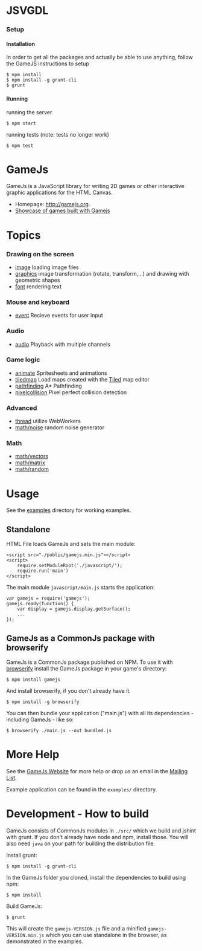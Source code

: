 JSVGDL
=======

### Setup

#### Installation

In order to get all the packages and actually be able to use anything,
follow the GameJS instructions to setup 

    $ npm install
    $ npm install -g grunt-cli 
    $ grunt

#### Running

running the server

    $ npm start

running tests (note: tests no longer work)

    $ npm test

GameJs
=======

GameJs is a JavaScript library for writing 2D games or other interactive
graphic applications for the HTML Canvas.

  * Homepage: <http://gamejs.org>.
  * [Showcase of games built with Gamejs](http://gamejs.org/showcase.html)

Topics
========

### Drawing on the screen

 * [image](http://docs.gamejs.org/gamejs/image/) loading image files
 * [graphics](http://docs.gamejs.org/gamejs/graphics/) image transformation (rotate, transform,...) and drawing with geometric shapes
 * [font](http://docs.gamejs.org/gamejs/font/) rendering text

### Mouse and keyboard

 * [event](http://docs.gamejs.org/gamejs/event/) Recieve events for user input

### Audio

 * [audio](http://docs.gamejs.org/gamejs/audio/) Playback with multiple channels

### Game logic

 * [animate](http://docs.gamejs.org/gamejs/animate/) Spritesheets and animations
 * [tiledmap](http://docs.gamejs.org/gamejs/tiledmap/) Load maps created with the [Tiled](http://www.mapeditor.org/) map editor
 * [pathfinding](http://docs.gamejs.org/gamejs/pathfinding/) A* Pathfinding
 * [pixelcollision](http://docs.gamejs.org/gamejs/pixelcollision) Pixel perfect collision detection

### Advanced

 * [thread](http://docs.gamejs.org/gamejs/thread/) utilize WebWorkers
 * [math/noise](http://docs.gamejs.org/gamejs/math/noise/) random noise generator

### Math

 * [math/vectors](http://docs.gamejs.org/gamejs/math/vectors/)
 * [math/matrix](http://docs.gamejs.org/gamejs/math/matrix/)
 * [math/random](http://docs.gamejs.org/gamejs/math/random/)


Usage
=================

See the [examples](./examples/) directory for working examples.

## Standalone

HTML File loads GameJs and sets the main module:

    <script src="./public/gamejs.min.js"></script>
    <script>
        require.setModuleRoot('./javascript/');
        require.run('main')
    </script>


The main module `javascript/main.js` starts the application:

    var gamejs = require('gamejs');
    gamejs.ready(function() {
        var display = gamejs.display.getSurface();
        ...
    });

## GameJs as a CommonJs package with browserify

GameJs is a CommonJs package published on NPM. To use it with [browserify](http://browserify.org/) install the GameJs package in your game's directory:

    $ npm install gamejs

And install browserify, if you don't already have it.

    $ npm install -g browserify

You can then bundle your application ("main.js") with all its dependencies - including GameJs - like so:

    $ browserify ./main.js --out bundled.js

More Help
===========

See the [GameJs Website](http://gamejs.org) for more help or drop us
an email in the [Mailing List](http://groups.google.com/group/gamejs).

Example application can be found in the `examples/` directory.

Development - How to build
===================

GameJs consists of CommonJs modules in `./src/` which we build and jshint with grunt. If you don't already have node and npm, install those. You will also need `java` on your path for building the distribution file.

Install grunt:

    $ npm install -g grunt-cli


In the GameJs folder you cloned, install the dependencies to build using npm:

    $ npm install

Build GameJs:

    $ grunt

This will create the `gamejs-VERSION.js` file and a minified `gamejs-VERSION.min.js` which you can use standalone in the browser, as demonstrated in the examples.

